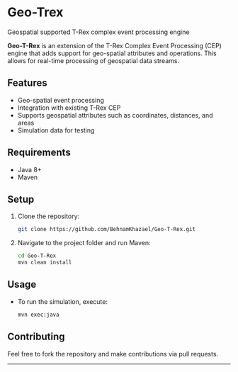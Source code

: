 # Geo-Trex
Geospatial supported T-Rex complex event processing engine

**Geo-T-Rex** is an extension of the T-Rex Complex Event Processing (CEP) engine that adds support for geo-spatial attributes and operations. This allows for real-time processing of geospatial data streams.

## Features
- Geo-spatial event processing
- Integration with existing T-Rex CEP
- Supports geospatial attributes such as coordinates, distances, and areas
- Simulation data for testing

## Requirements
- Java 8+
- Maven

## Setup
1. Clone the repository:
   ```bash
   git clone https://github.com/BehnamKhazael/Geo-T-Rex.git
   ```
2. Navigate to the project folder and run Maven:
   ```bash
   cd Geo-T-Rex
   mvn clean install
   ```

## Usage
- To run the simulation, execute:
   ```bash
   mvn exec:java
   ```

## Contributing
Feel free to fork the repository and make contributions via pull requests.


---
